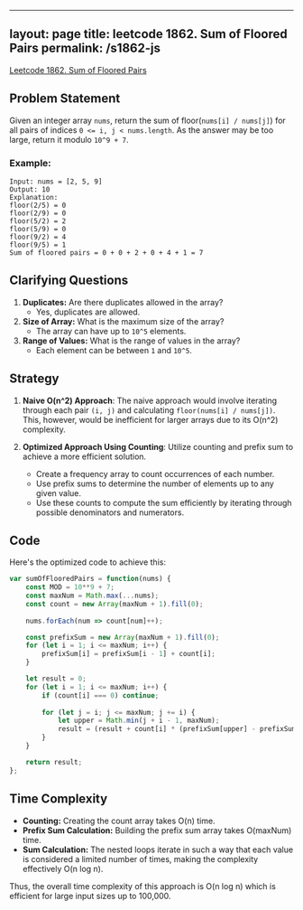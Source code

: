 
---
layout: page
title: leetcode 1862. Sum of Floored Pairs
permalink: /s1862-js
---
[Leetcode 1862. Sum of Floored Pairs](https://algoadvance.github.io/algoadvance/l1862)
## Problem Statement

Given an integer array `nums`, return the sum of floor(`nums[i] / nums[j]`) for all pairs of indices `0 <= i, j < nums.length`. As the answer may be too large, return it modulo `10^9 + 7`.

### Example:
```
Input: nums = [2, 5, 9]
Output: 10
Explanation:
floor(2/5) = 0
floor(2/9) = 0
floor(5/2) = 2
floor(5/9) = 0
floor(9/2) = 4
floor(9/5) = 1
Sum of floored pairs = 0 + 0 + 2 + 0 + 4 + 1 = 7
```

## Clarifying Questions
1. **Duplicates:** Are there duplicates allowed in the array?
   - Yes, duplicates are allowed.
2. **Size of Array:** What is the maximum size of the array?
   - The array can have up to `10^5` elements.
3. **Range of Values:** What is the range of values in the array?
   - Each element can be between `1` and `10^5`.

## Strategy
1. **Naive O(n^2) Approach**: The naive approach would involve iterating through each pair `(i, j)` and calculating `floor(nums[i] / nums[j])`. This, however, would be inefficient for larger arrays due to its O(n^2) complexity.
   
2. **Optimized Approach Using Counting**: Utilize counting and prefix sum to achieve a more efficient solution.
   - Create a frequency array to count occurrences of each number.
   - Use prefix sums to determine the number of elements up to any given value.
   - Use these counts to compute the sum efficiently by iterating through possible denominators and numerators.

## Code
Here's the optimized code to achieve this:

```javascript
var sumOfFlooredPairs = function(nums) {
    const MOD = 10**9 + 7;
    const maxNum = Math.max(...nums);
    const count = new Array(maxNum + 1).fill(0);
    
    nums.forEach(num => count[num]++);

    const prefixSum = new Array(maxNum + 1).fill(0);
    for (let i = 1; i <= maxNum; i++) {
        prefixSum[i] = prefixSum[i - 1] + count[i];
    }

    let result = 0;
    for (let i = 1; i <= maxNum; i++) {
        if (count[i] === 0) continue;
        
        for (let j = i; j <= maxNum; j += i) {
            let upper = Math.min(j + i - 1, maxNum);
            result = (result + count[i] * (prefixSum[upper] - prefixSum[j - 1]) * Math.floor(j / i)) % MOD;
        }
    }

    return result;
};
```

## Time Complexity
- **Counting:** Creating the count array takes O(n) time.
- **Prefix Sum Calculation:** Building the prefix sum array takes O(maxNum) time.
- **Sum Calculation:** The nested loops iterate in such a way that each value is considered a limited number of times, making the complexity effectively O(n log n).

Thus, the overall time complexity of this approach is O(n log n) which is efficient for large input sizes up to 100,000.